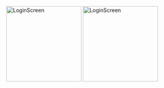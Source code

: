
<img width="200" alt="LoginScreen" src="https://github.com/FurkanCAPKIN/TicTacToe/assets/92672616/1644980b-246d-48d4-a9ab-0fd885da7eca">
<img width="200" alt="LoginScreen" src="https://github.com/FurkanCAPKIN/TicTacToe/assets/92672616/ff5e8163-f1de-4074-bdc0-ad250d7a1b32">
